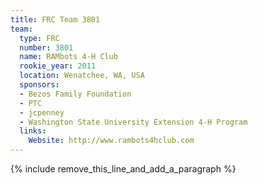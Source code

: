 ```yaml
---
title: FRC Team 3801
team:
  type: FRC
  number: 3801
  name: RAMbots 4-H Club
  rookie_year: 2011
  location: Wenatchee, WA, USA
  sponsors:
  - Bezos Family Foundation
  - PTC
  - jcpenney
  - Washington State University Extension 4-H Program
  links:
    Website: http://www.rambots4hclub.com
---
```


{% include remove_this_line_and_add_a_paragraph %}